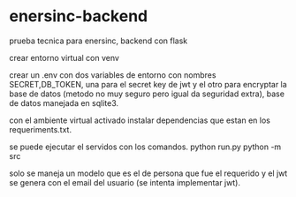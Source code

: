 # enersinc-backend
prueba tecnica para enersinc, backend con flask

crear entorno virtual con venv

crear un .env con dos variables de entorno con nombres SECRET,DB_TOKEN, una para el secret key de jwt y el otro para encryptar la base de datos (metodo no muy seguro pero igual da seguridad extra),
base de datos manejada en sqlite3.

con el ambiente virtual activado instalar dependencias que estan en los requeriments.txt.

se puede ejecutar el servidos con los comandos.
python run.py
python -m src

solo se maneja un modelo que es el de persona que fue el requerido y el jwt se genera con el email del usuario (se intenta implementar jwt).